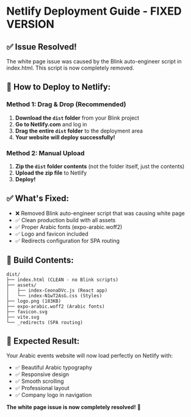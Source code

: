 # Netlify Deployment Guide - FIXED VERSION

## ✅ Issue Resolved!

The white page issue was caused by the Blink auto-engineer script in index.html. This script is now completely removed.

## 🚀 How to Deploy to Netlify:

### Method 1: Drag & Drop (Recommended)
1. **Download the `dist` folder** from your Blink project
2. **Go to Netlify.com** and log in
3. **Drag the entire `dist` folder** to the deployment area
4. **Your website will deploy successfully!**

### Method 2: Manual Upload
1. **Zip the `dist` folder contents** (not the folder itself, just the contents)
2. **Upload the zip file** to Netlify
3. **Deploy!**

## ✅ What's Fixed:
- ❌ Removed Blink auto-engineer script that was causing white page
- ✅ Clean production build with all assets
- ✅ Proper Arabic fonts (expo-arabic.woff2)
- ✅ Logo and favicon included
- ✅ Redirects configuration for SPA routing

## 📁 Build Contents:
```
dist/
├── index.html (CLEAN - no Blink scripts)
├── assets/
│   ├── index-CeonaDVc.js (React app)
│   └── index-N1wT2AsG.css (Styles)
├── logo.png (183KB)
├── expo-arabic.woff2 (Arabic fonts)
├── favicon.svg
├── vite.svg
└── _redirects (SPA routing)
```

## 🎯 Expected Result:
Your Arabic events website will now load perfectly on Netlify with:
- ✅ Beautiful Arabic typography
- ✅ Responsive design
- ✅ Smooth scrolling
- ✅ Professional layout
- ✅ Company logo in navigation

**The white page issue is now completely resolved!** 🎉